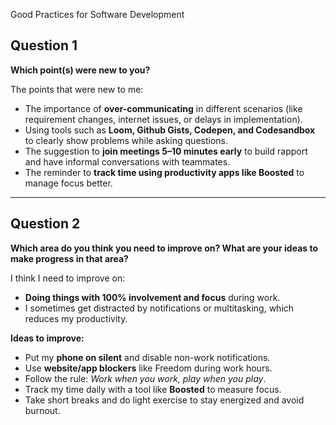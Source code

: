 Good Practices for Software Development

## Question 1  
**Which point(s) were new to you?**

The points that were new to me:  
- The importance of **over-communicating** in different scenarios (like requirement changes, internet issues, or delays in implementation).  
- Using tools such as **Loom, Github Gists, Codepen, and Codesandbox** to clearly show problems while asking questions.  
- The suggestion to **join meetings 5–10 minutes early** to build rapport and have informal conversations with teammates.  
- The reminder to **track time using productivity apps like Boosted** to manage focus better.  

---

## Question 2  
**Which area do you think you need to improve on? What are your ideas to make progress in that area?**

I think I need to improve on:  
- **Doing things with 100% involvement and focus** during work.  
- I sometimes get distracted by notifications or multitasking, which reduces my productivity.  

**Ideas to improve:**  
- Put my **phone on silent** and disable non-work notifications.  
- Use **website/app blockers** like Freedom during work hours.  
- Follow the rule: *Work when you work, play when you play*.  
- Track my time daily with a tool like **Boosted** to measure focus.  
- Take short breaks and do light exercise to stay energized and avoid burnout.  
